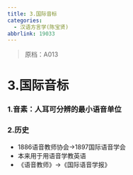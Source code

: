 ```yaml
---
title: 3.国际音标
categories:
  - 汉语方言学(陈宝贤)
abbrlink: 19033
---
```

> 原档：A013

# 3.国际音标

### 1.音素：人耳可分辨的最小语音单位

### 2.历史

- 1886语音教师协会→1897国际语音学会
- 本来用于用语音学教英语
- 《语音教师》→《国际语音学报》
